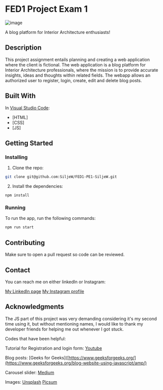 # FED1 Project Exam 1

![image](https://user-images.githubusercontent.com/52622303/164316813-4b12d99f-aeb7-4069-85cf-e72b3a50ac99.png)

A blog platform for Interior Architecture enthusiasts!

## Description

This project assignment entails planning and creating a web application where the client is fictional.
The web application is a blog platform for Interior Architecture professionals, where the mission is to provide accurate insights, ideas and thoughts within related fields.
The webapp allows an authorized user to register, login, create, edit and delete blog posts.


## Built With

In [Visual Studio Code](https://code.visualstudio.com/):
- [HTML]
- [CSS]
- [JS]


## Getting Started

### Installing


1. Clone the repo:

```bash
git clone git@github.com:SiljeW/FED1-PE1-SiljeW.git
```

2. Install the dependencies:

```
npm install
```

### Running

To run the app, run the following commands:

```bash
npm run start
```

## Contributing

Make sure to open a pull request so code can be reviewed.

## Contact

You can reach me on either linkedIn or Instagram:

[My LinkedIn page](https://www.linkedin.com/in/silje-walmann-913998162)
[My Instagram profile](https://www.instagram.com/swalmann/)



## Acknowledgments

The JS part of this project was very demanding considering it's my second time using it, but without mentioning names, I would like to thank my developer friends for helping me out whenever I got stuck.

Codes that have been helpful:

Tutorial for Registration and login form:
[Youtube](https://www.youtube.com/watch?v=YEloDYy3DTg&t=873s)

Blog posts:
[Geeks for Geeks]([https://www.geeksforgeeks.org/](https://www.geeksforgeeks.org/blog-website-using-javascript/amp/)

Carousel slider:
[Medium](https://medium.com/@algopoint.ltd/how-to-create-a-slideshow-carousel-using-html-css-js-7ab0561b39b3)

Images:
[Unsplash](https://unsplash.com/)
[Picsum](https://picsum.photos/images#7)
